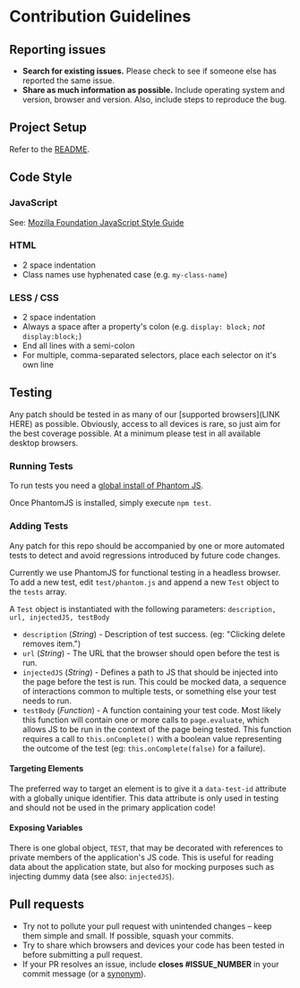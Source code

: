 # Contribution Guidelines

## Reporting issues

- **Search for existing issues.** Please check to see if someone else has reported the same issue.
- **Share as much information as possible.** Include operating system and version, browser and version. Also, include steps to reproduce the bug.

## Project Setup

Refer to the [README](https://github.com/mozilla/webmaker-profile-2/blob/master/README.md).

## Code Style

### JavaScript

See: [Mozilla Foundation JavaScript Style Guide](https://github.com/MozillaFoundation/javascript-style-guide)

### HTML

- 2 space indentation
- Class names use hyphenated case (e.g. `my-class-name`)

### LESS / CSS

- 2 space indentation
- Always a space after a property's colon (e.g. `display: block;` *not* `display:block;`)
- End all lines with a semi-colon
- For multiple, comma-separated selectors, place each selector on it's own line

## Testing

Any patch should be tested in as many of our [supported browsers](LINK HERE) as possible. Obviously, access to all devices is rare, so just aim for the best coverage possible. At a minimum please test in all available desktop browsers.

### Running Tests

To run tests you need a [global install of Phantom JS](http://phantomjs.org/download.html).

Once PhantomJS is installed, simply execute `npm test`.

### Adding Tests

Any patch for this repo should be accompanied by one or more automated tests to detect and avoid regressions introduced by future code changes.

Currently we use PhantomJS for functional testing in a headless browser. To add a new test, edit `test/phantom.js` and append a new `Test` object to the `tests` array.

A `Test` object is instantiated with the following parameters: `description, url, injectedJS, testBody`

- `description` (*String*) - Description of test success. (eg: "Clicking delete removes item.")
- `url` (*String*) - The URL that the browser should open before the test is run.
- `injectedJS` (*String*) - Defines a path to JS that should be injected into the page before the test is run. This could be mocked data, a sequence of interactions common to multiple tests, or something else your test needs to run.
- `testBody` (*Function*) - A function containing your test code. Most likely this function will contain one or more calls to `page.evaluate`, which allows JS to be run in the context of the page being tested. This function requires a call to `this.onComplete()` with a boolean value representing the outcome of the test (eg: `this.onComplete(false)` for a failure).

#### Targeting Elements

The preferred way to target an element is to give it a `data-test-id` attribute with a globally unique identifier. This data attribute is only used in testing and should not be used in the primary application code!

#### Exposing Variables

There is one global object, `TEST`, that may be decorated with references to private members of the application's JS code. This is useful for reading data about the application state, but also for mocking purposes such as injecting dummy data (see also: `injectedJS`).


## Pull requests

- Try not to pollute your pull request with unintended changes – keep them simple and small. If possible, squash your commits.
- Try to share which browsers and devices your code has been tested in before submitting a pull request.
- If your PR resolves an issue, include **closes #ISSUE_NUMBER** in your commit message (or a [synonym](https://help.github.com/articles/closing-issues-via-commit-messages)).
